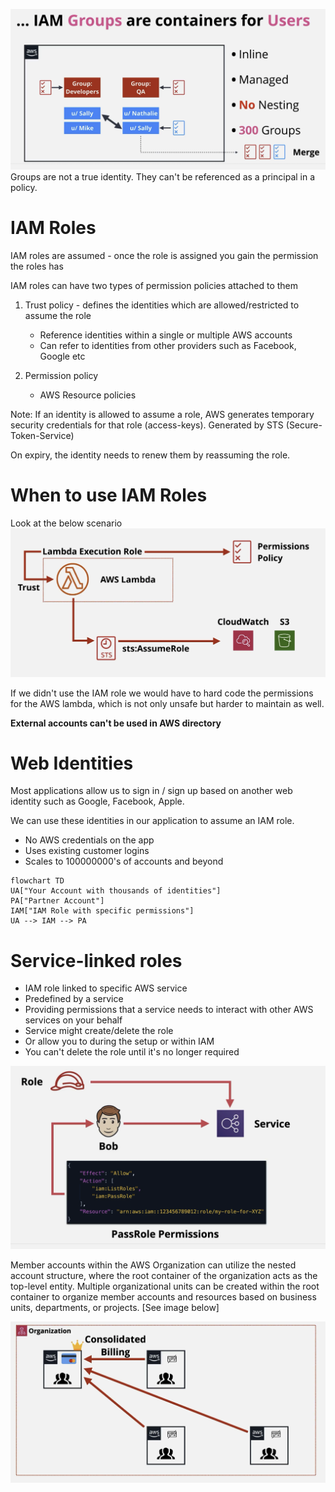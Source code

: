 ![](AWS/Cloud%20Solutions%20Architect/Personal%20Notes/Fundamentals/attachments/Pasted%20image%2020240322112249.png)
Groups are not a true identity. They can't be referenced as a principal in a policy.

# IAM Roles
IAM roles are assumed - once the role is assigned you gain the permission the roles has

IAM roles can have two types of permission policies attached to them

1. Trust policy - defines the identities which are allowed/restricted to assume the role
	- Reference identities within a single or multiple AWS accounts
	- Can refer to identities from other providers such as Facebook, Google etc
	
2. Permission policy
	- AWS Resource policies 

Note: If an identity is allowed to assume a role, AWS generates temporary security credentials for that role (access-keys). Generated by STS (Secure-Token-Service)

On expiry, the identity needs to renew them by reassuming the role.

# When to use IAM Roles

Look at the below scenario
![](AWS/Cloud%20Solutions%20Architect/Personal%20Notes/Fundamentals/attachments/Pasted%20image%2020240322122914.png)

If we didn't use the IAM role we would have to hard code the permissions for the AWS lambda, which is not only unsafe but harder to maintain as well.

**External accounts can't be used in AWS directory** 

# Web Identities
Most applications allow us to sign in / sign up based on another web identity such as Google, Facebook, Apple.

We can use these identities in our application to assume an IAM role.
- No AWS credentials on the app
- Uses existing customer logins
- Scales to 100000000's of accounts and beyond


```mermaid
flowchart TD
UA["Your Account with thousands of identities"]
PA["Partner Account"]
IAM["IAM Role with specific permissions"]
UA --> IAM --> PA
```

# Service-linked roles
- IAM role linked to specific AWS service
- Predefined by a service
- Providing permissions that a service needs to interact with other AWS services on your behalf
- Service might create/delete the role
- Or allow you to during the setup or within IAM
- You can't delete the role until it's no longer required


![](AWS/Cloud%20Solutions%20Architect/Personal%20Notes/Fundamentals/attachments/Pasted%20image%2020240322144223.png)



Member accounts within the AWS Organization can utilize the nested account structure, where the root container of the organization acts as the top-level entity. Multiple organizational units can be created within the root container to organize member accounts and resources based on business units, departments, or projects. [See image below]

![](AWS/Cloud%20Solutions%20Architect/Personal%20Notes/Fundamentals/attachments/Pasted%20image%2020240322151501.png)

